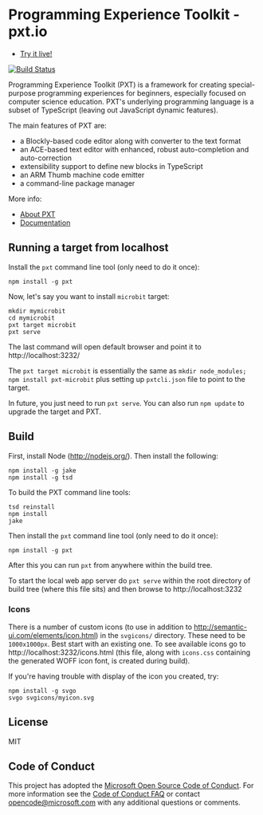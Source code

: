 # Programming Experience Toolkit - pxt.io

* [Try it live!](https://pxt.io)

[![Build Status](https://travis-ci.org/Microsoft/pxt.svg?branch=master)](https://travis-ci.org/Microsoft/pxt)

Programming Experience Toolkit (PXT) is a framework for creating special-purpose programming experiences for
beginners, especially focused on computer science education. PXT's underlying
programming language is a subset of TypeScript (leaving out JavaScript dynamic
features).

The main features of PXT are:
* a Blockly-based code editor along with converter to the text format
* an ACE-based text editor with enhanced, robust auto-completion and auto-correction
* extensibility support to define new blocks in TypeScript
* an ARM Thumb machine code emitter
* a command-line package manager

More info:
* [About PXT](https://www.pxt.io/about)
* [Documentation](https://www.pxt.io/docs)

## Running a target from localhost

Install the `pxt` command line tool (only need to do it once):

```
npm install -g pxt
```

Now, let's say you want to install `microbit` target:
```
mkdir mymicrobit
cd mymicrobit
pxt target microbit
pxt serve
```

The last command will open default browser and point it to http://localhost:3232/

The `pxt target microbit` is essentially the same as ``mkdir node_modules; npm install pxt-microbit``
plus setting up `pxtcli.json` file to point to the target.

In future, you just need to run `pxt serve`. You can also run `npm update` to upgrade 
the target and PXT.

## Build

First, install Node (http://nodejs.org/). Then install the following:
```
npm install -g jake
npm install -g tsd
```

To build the PXT command line tools:

```
tsd reinstall
npm install
jake
```

Then install the `pxt` command line tool (only need to do it once):

```
npm install -g pxt
```

After this you can run `pxt` from anywhere within the build tree.

To start the local web app server do `pxt serve` within the root directory
of build tree (where this file sits) and then browse to http://localhost:3232 

### Icons

There is a number of custom icons (to use in addition
to http://semantic-ui.com/elements/icon.html) in the `svgicons/` directory.
These need to be `1000x1000px`. Best start with an existing one. To see available icons go to
http://localhost:3232/icons.html (this file, along with `icons.css` containing
the generated WOFF icon font, is created during build).

If you're having trouble with display of the icon you created, try:
```
npm install -g svgo
svgo svgicons/myicon.svg
```

## License

MIT

## Code of Conduct

This project has adopted the [Microsoft Open Source Code of Conduct](https://opensource.microsoft.com/codeofconduct/). For more information see the [Code of Conduct FAQ](https://opensource.microsoft.com/codeofconduct/faq/) or contact [opencode@microsoft.com](mailto:opencode@microsoft.com) with any additional questions or comments.
